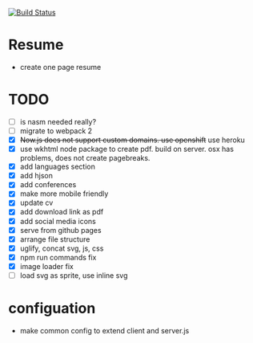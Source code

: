 [![Build Status](https://img.shields.io/travis/berkin/resume.svg?style=flat)](https://travis-ci.org/GITHUB-USERNAME/GITHUB-REPO)

# Resume
 - create one page resume
 
# TODO
- [ ] is nasm needed really?
- [ ] migrate to webpack 2
- [x] ~~Now.js does not support custom domains. use openshift~~ use heroku
- [x] use wkhtml node package to create pdf. build on server. osx has problems, does not create pagebreaks.
- [x] add languages section
- [x] add hjson
- [x] add conferences
- [x] make more mobile friendly
- [x] update cv
- [x] add download link as pdf
- [x] add social media icons
- [x] serve from github pages
- [x] arrange file structure
- [x] uglify, concat svg, js, css
- [x] npm run commands fix
- [x] image loader fix	
- [ ] load svg as sprite, use inline svg

# configuation
- make common config to extend client and server.js

